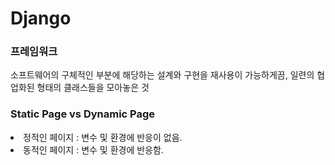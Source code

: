# Django

### 프레임워크

소프트웨어의 구체적인 부분에 해당하는 설계와 구현을 재사용이 가능하게끔, 일련의 협업화된 형태의 클래스들을 모아놓은 것

### Static Page vs Dynamic Page

<li> 정적인 페이지 : 변수 및 환경에 반응이 없음. 
<li> 동적인 페이지 : 변수 및 환경에 반응함.

